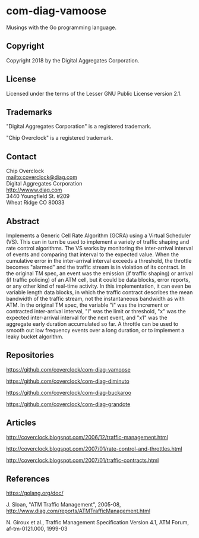 # com-diag-vamoose

Musings with the Go programming language.

## Copyright

Copyright 2018 by the Digital Aggregates Corporation.

## License

Licensed under the terms of the Lesser GNU Public License version 2.1.

## Trademarks

"Digital Aggregates Corporation" is a registered trademark.

"Chip Overclock" is a registered trademark.

## Contact

Chip Overclock    
<mailto:coverclock@diag.com>    
Digital Aggregates Corporation    
<http://wwww.diag.com>    
3440 Youngfield St. #209    
Wheat Ridge CO 80033    

## Abstract

Implements a Generic Cell Rate Algorithm (GCRA) using a Virtual Scheduler (VS).
This can in turn be used to implement a variety of traffic shaping and rate
control algorithms. The VS works by monitoring the inter-arrival interval of
events and comparing that interval to the expected value. When the cumulative
error in the inter-arrival interval exceeds a threshold, the throttle becomes
"alarmed" and the traffic stream is in violation of its contract. In the
original TM spec, an event was the emission (if traffic shaping) or arrival
(if traffic policing) of an ATM cell, but it could be data blocks, error
reports, or any other kind of real-time activity. In this implementation,
it can even be variable length data blocks, in which the traffic contract
describes the mean bandwidth of the traffic stream, not the instantaneous
bandwidth as with ATM. In the original TM spec, the variable "i" was the
increment or contracted inter-arrival interval, "l" was the limit or
threshold, "x" was the expected inter-arrival interval for the next event,
and "x1" was the aggregate early duration accumulated so far. A throttle can
be used to smooth out low frequency events over a long duration, or to
implement a leaky bucket algorithm.

## Repositories

<https://github.com/coverclock/com-diag-vamoose>

<https://github.com/coverclock/com-diag-diminuto>

<https://github.com/coverclock/com-diag-buckaroo>

<https://github.com/coverclock/com-diag-grandote>

## Articles

<http://coverclock.blogspot.com/2006/12/traffic-management.html>

<http://coverclock.blogspot.com/2007/01/rate-control-and-throttles.html>

<http://coverclock.blogspot.com/2007/01/traffic-contracts.html>

## References

<https://golang.org/doc/>

J. Sloan, "ATM Traffic Management", 2005-08,
<http://www.diag.com/reports/ATMTrafficManagement.html>

N. Giroux et al., Traffic Management Specification Version 4.1, ATM Forum,
af-tm-0121.000, 1999-03
